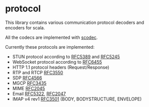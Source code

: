 # protocol

This library contains various communication protocol decoders and encoders for scala. 

All the codecs are implemented with [scodec](http://scodec.org/). 

Currently these protocols are implemented: 

 - STUN protocol according to [RFC5389](https://tools.ietf.org/html/rfc5389) and [RFC5245](https://tools.ietf.org/html/rfc5245)
 - WebSocket protocol according to [RFC6455](https://tools.ietf.org/html/rfc6455)
 - HTTP 1.1 protocol headers (Request/Response)
 - RTP and RTCP [RFC3550](https://www.ietf.org/rfc/rfc3550.txt)
 - SDP [RFC4566](https://tools.ietf.org/html/rfc4566)
 - MGCP [RFC3435](https://tools.ietf.org/html/rfc3435)
 - MIME [RFC2045](https://tools.ietf.org/html/rfc2045)
 - Email [RFC5322](https://tools.ietf.org/html/rfc5322), [RFC2047](https://tools.ietf.org/html/rfc2047)
 - IMAP v4 rev1 [RFC3501](https://tools.ietf.org/html/rfc3501) (BODY, BODYSTRUCTURE, ENVELOPE)